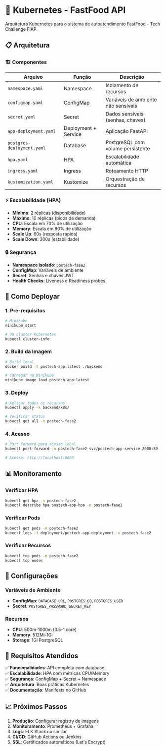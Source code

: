 # 🐳 Kubernetes - FastFood API

Arquitetura Kubernetes para o sistema de autoatendimento FastFood - Tech Challenge FIAP.

## 📋 Arquitetura

### 🏗️ Componentes

| Arquivo | Função | Descrição |
|---------|--------|-----------|
| `namespace.yaml` | Namespace | Isolamento de recursos |
| `configmap.yaml` | ConfigMap | Variáveis de ambiente não sensíveis |
| `secret.yaml` | Secret | Dados sensíveis (senhas, chaves) |
| `app-deployment.yaml` | Deployment + Service | Aplicação FastAPI |
| `postgres-deployment.yaml` | Database | PostgreSQL com volume persistente |
| `hpa.yaml` | HPA | Escalabilidade automática |
| `ingress.yaml` | Ingress | Roteamento HTTP |
| `kustomization.yaml` | Kustomize | Orquestração de recursos |

### ⚡ Escalabilidade (HPA)

- **Mínimo**: 2 réplicas (disponibilidade)
- **Máximo**: 10 réplicas (picos de demanda)
- **CPU**: Escala em 70% de utilização
- **Memory**: Escala em 80% de utilização
- **Scale Up**: 60s (resposta rápida)
- **Scale Down**: 300s (estabilidade)

### 🔒 Segurança

- **Namespace isolado**: `postech-fase2`
- **ConfigMap**: Variáveis de ambiente
- **Secret**: Senhas e chaves JWT
- **Health Checks**: Liveness e Readiness probes

## 🚀 Como Deployar

### 1. Pré-requisitos
```bash
# Minikube
minikube start

# Ou cluster Kubernetes
kubectl cluster-info
```

### 2. Build da Imagem
```bash
# Build local
docker build -t postech-app:latest ./backend

# Carregar no Minikube
minikube image load postech-app:latest
```

### 3. Deploy
```bash
# Aplicar todos os recursos
kubectl apply -k backend/k8s/

# Verificar status
kubectl get all -n postech-fase2
```

### 4. Acesso
```bash
# Port forward para acesso local
kubectl port-forward -n postech-fase2 svc/postech-app-service 8000:80

# Acesse: http://localhost:8000
```

## 📊 Monitoramento

### Verificar HPA
```bash
kubectl get hpa -n postech-fase2
kubectl describe hpa postech-app-hpa -n postech-fase2
```

### Verificar Pods
```bash
kubectl get pods -n postech-fase2
kubectl logs -f deployment/postech-app-deployment -n postech-fase2
```

### Verificar Recursos
```bash
kubectl top pods -n postech-fase2
kubectl top nodes
```

## 🔧 Configurações

### Variáveis de Ambiente
- **ConfigMap**: `DATABASE_URL`, `POSTGRES_DB`, `POSTGRES_USER`
- **Secret**: `POSTGRES_PASSWORD`, `SECRET_KEY`

### Recursos
- **CPU**: 500m-1000m (0.5-1 core)
- **Memory**: 512Mi-1Gi
- **Storage**: 1Gi PostgreSQL

## 🎯 Requisitos Atendidos

✅ **Funcionalidades**: API completa com database  
✅ **Escalabilidade**: HPA com métricas CPU/Memory  
✅ **Segurança**: ConfigMap + Secret + Namespace  
✅ **Arquitetura**: Boas práticas Kubernetes  
✅ **Documentação**: Manifests no GitHub  

## 📈 Próximos Passos

1. **Produção**: Configurar registry de imagens
2. **Monitoramento**: Prometheus + Grafana
3. **Logs**: ELK Stack ou similar
4. **CI/CD**: GitHub Actions ou Jenkins
5. **SSL**: Certificados automáticos (Let's Encrypt) 